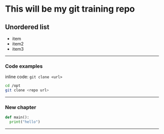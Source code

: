 # This will be my git training repo

## Unordered list
- item
- item2
- item3

---

### Code examples

inline code: `git clone <url>`

```bash
cd /opt
git clone <repo url>
```
---




### New chapter 
``` python
def main():
  print("hello")
```

---